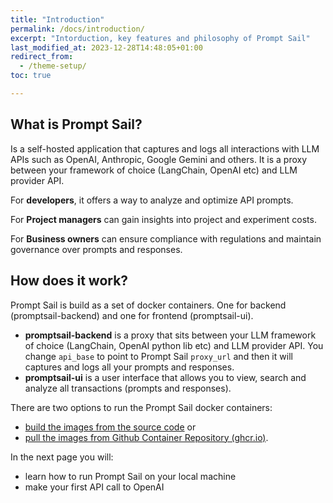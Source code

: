 ```yaml
---
title: "Introduction"
permalink: /docs/introduction/
excerpt: "Intorduction, key features and philosophy of Prompt Sail"
last_modified_at: 2023-12-28T14:48:05+01:00
redirect_from:
  - /theme-setup/
toc: true

---
```



## What is Prompt Sail?


Is a self-hosted application that captures and logs all interactions with LLM APIs such as OpenAI, Anthropic, Google Gemini and others. It is a proxy between your framework of choice (LangChain, OpenAI etc) and LLM provider API. 

For **developers**, it offers a way to analyze and optimize API prompts. 

For **Project managers** can gain insights into project and experiment costs. 

For **Business owners** can ensure compliance with regulations and maintain governance over prompts and responses.


## How does it work?

Prompt Sail is build as a set of docker containers. One for backend (promptsail-backend) and one for frontend (promptsail-ui).

- **promptsail-backend** is a proxy that sits between your LLM framework of choice (LangChain, OpenAI python lib etc) and LLM provider API. You change `api_base` to point to Prompt Sail `proxy_url` and then it will captures and logs all your prompts and responses. 
- **promptsail-ui** is a user interface that allows you to view, search and analyze all transactions (prompts and responses).


There are two options to run the Prompt Sail docker containers: 
* [build the images from the source code](docs/quick-start-guide/#build-the-docker-images-from-the-source-code) or 
* [pull the images from Github Container Repository (ghcr.io)](docs/quick-start-guide/#pull-and-run-the-docker-images-from-ghcr).


In the next page you will:

* learn how to run Prompt Sail on your local machine
* make your first API call to OpenAI



